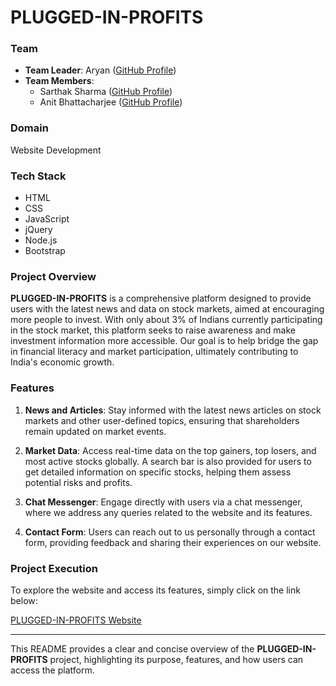 # PLUGGED-IN-PROFITS

### Team

- **Team Leader**: Aryan ([GitHub Profile](https://github.com/Simple-Saviour))
- **Team Members**: 
  - Sarthak Sharma ([GitHub Profile](https://github.com/SarthakSharma465))
  - Anit Bhattacharjee ([GitHub Profile](https://github.com/AnitBhattacharjee))

### Domain

Website Development

### Tech Stack

- HTML
- CSS
- JavaScript
- jQuery
- Node.js
- Bootstrap

### Project Overview

**PLUGGED-IN-PROFITS** is a comprehensive platform designed to provide users with the latest news and data on stock markets, aimed at encouraging more people to invest. With only about 3% of Indians currently participating in the stock market, this platform seeks to raise awareness and make investment information more accessible. Our goal is to help bridge the gap in financial literacy and market participation, ultimately contributing to India's economic growth.

### Features

1. **News and Articles**: Stay informed with the latest news articles on stock markets and other user-defined topics, ensuring that shareholders remain updated on market events.
   
2. **Market Data**: Access real-time data on the top gainers, top losers, and most active stocks globally. A search bar is also provided for users to get detailed information on specific stocks, helping them assess potential risks and profits.

3. **Chat Messenger**: Engage directly with users via a chat messenger, where we address any queries related to the website and its features.

4. **Contact Form**: Users can reach out to us personally through a contact form, providing feedback and sharing their experiences on our website.

### Project Execution

To explore the website and access its features, simply click on the link below:

[PLUGGED-IN-PROFITS Website](https://simple-saviour.github.io/PLUGGED-IN-PROFITS/)

---

This README provides a clear and concise overview of the **PLUGGED-IN-PROFITS** project, highlighting its purpose, features, and how users can access the platform.
